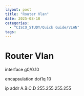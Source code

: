 ```yaml
---
layout: post
title: "Router Vlan"
date: 2025-08-10
categories:
  - "CISCO_STUDY/Quick Guide/VLAN"
tags:
---
```



# Router Vlan

interface g0/0.10

encapsulation dot1q 10

ip addr A.B.C.D 255.255.255.255